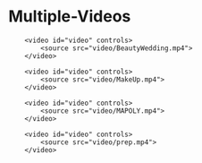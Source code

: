 # Multiple-Videos

        <video id="video" controls>
            <source src="video/BeautyWedding.mp4">
        </video>
        
        <video id="video" controls>
            <source src="video/MakeUp.mp4">
        </video>
        
        <video id="video" controls>
            <source src="video/MAPOLY.mp4">
        </video>
        
        <video id="video" controls>
            <source src="video/prep.mp4">
        </video>
